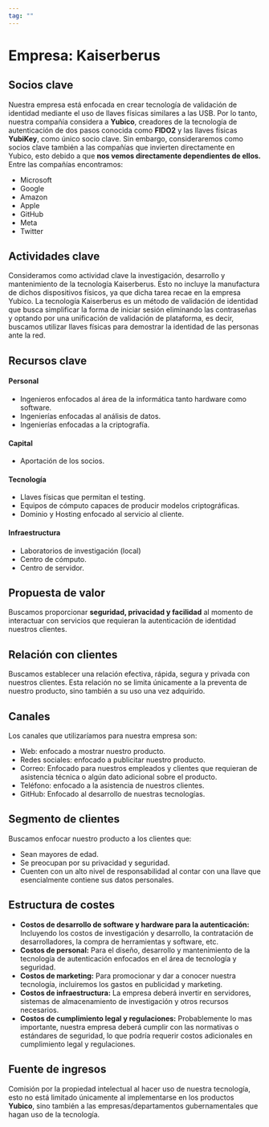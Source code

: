 ```yaml
---
tag: ""
---
```















# Empresa: Kaiserberus
## Socios clave
Nuestra empresa está enfocada en crear tecnología de validación de identidad mediante el uso de llaves físicas similares a las USB. Por lo tanto, nuestra compañía considera a **Yubico**, creadores de la tecnología de autenticación de dos pasos conocida como **FIDO2** y las llaves físicas **YubiKey**, como único socio clave. Sin embargo, consideraremos como socios clave también a las compañías que invierten directamente en Yubico, esto debido a que **nos vemos directamente dependientes de ellos.** Entre las compañías encontramos:
* Microsoft
* Google
* Amazon
* Apple
* GitHub
* Meta
* Twitter
## Actividades clave
Consideramos como actividad clave la investigación, desarrollo y mantenimiento de la tecnología Kaiserberus. Esto no incluye la manufactura de dichos dispositivos físicos, ya que dicha tarea recae en la empresa Yubico. 
La tecnología Kaiserberus es un método de validación de identidad que busca simplificar la forma de iniciar sesión eliminando las contraseñas y optando por una unificación de validación de plataforma, es decir, buscamos utilizar llaves físicas para demostrar la identidad de las personas ante la red.
## Recursos clave
#### Personal
* Ingenieros enfocados al área de la informática tanto hardware como software.
* Ingenierías enfocadas al análisis de datos.
* Ingenierías enfocadas a la criptografía.
#### Capital
* Aportación de los socios.
#### Tecnología
* Llaves físicas que permitan el testing.
* Equipos de cómputo capaces de producir modelos criptográficas.
* Dominio y Hosting enfocado al servicio al cliente.
#### Infraestructura
* Laboratorios de investigación (local)
* Centro de cómputo.
* Centro de servidor.
## Propuesta de valor
Buscamos proporcionar **seguridad, privacidad y facilidad** al momento de interactuar con servicios que requieran la autenticación de identidad nuestros clientes.
## Relación con clientes
Buscamos establecer una relación efectiva, rápida, segura y privada con nuestros clientes. Esta relación no se limita únicamente a la preventa de nuestro producto, sino también a su uso una vez adquirido.
## Canales
Los canales que utilizaríamos para nuestra empresa son:
* Web: enfocado a mostrar nuestro producto.
* Redes sociales: enfocado a publicitar nuestro producto.
* Correo: Enfocado para nuestros empleados y clientes que requieran de asistencia técnica o algún dato adicional sobre el producto. 
* Teléfono: enfocado a la asistencia de nuestros clientes.
* GitHub: Enfocado al desarrollo de nuestras tecnologías.
## Segmento de clientes
Buscamos enfocar nuestro producto a los clientes que:
* Sean mayores de edad.
* Se preocupan por su privacidad y seguridad.
* Cuenten con un alto nivel de responsabilidad al contar con una llave que esencialmente contiene sus datos personales.
## Estructura de costes
* **Costos de desarrollo de software y hardware para la autenticación:** Incluyendo los costos de investigación y desarrollo, la contratación de desarrolladores, la compra de herramientas y software, etc.
* **Costos de personal:** Para el diseño, desarrollo y mantenimiento de la tecnología de autenticación enfocados en el área de tecnología y seguridad.
* **Costos de marketing:** Para promocionar y dar a conocer nuestra tecnología, incluiremos los gastos en publicidad y marketing.
* **Costos de infraestructura:** La empresa deberá invertir en servidores, sistemas de almacenamiento de investigación y otros recursos necesarios.  
* **Costos de cumplimiento legal y regulaciones:** Probablemente lo mas importante, nuestra empresa deberá cumplir con las normativas o estándares de seguridad, lo que podría requerir costos adicionales en cumplimiento legal y regulaciones.
## Fuente de ingresos
Comisión por la propiedad intelectual al hacer uso de nuestra tecnología, esto no está limitado únicamente al implementarse en los productos **Yubico**, sino también a las empresas/departamentos gubernamentales que hagan uso de la tecnología.